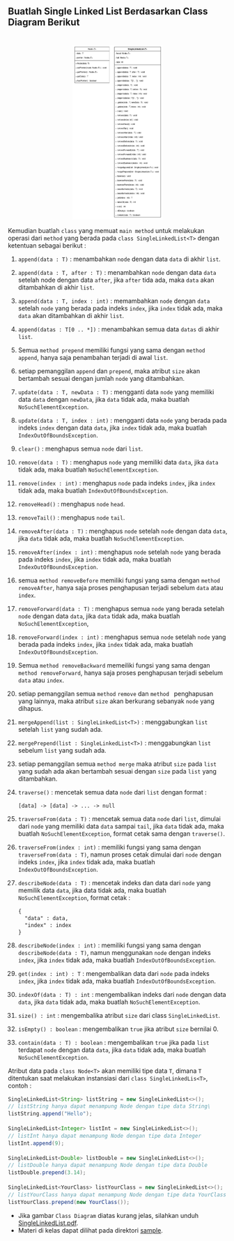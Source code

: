 ## Buatlah Single Linked List Berdasarkan Class Diagram Berikut
#

<p align="center"><img src="assets/SingleLinkedList.png" alt="Class Diagram" height="400px"></p>

Kemudian buatlah `class` yang memuat `main method` untuk melakukan operasi dari `method` yang berada pada `class SingleLinkedList<T>` dengan ketentuan sebagai berikut :
1. `append(data : T)` : menambahkan `node` dengan data `data` di akhir `list`.
2. `append(data : T, after : T)` : menambahkan `node` dengan data `data` setelah node dengan data `after`, jika `after` tida ada, maka `data` akan ditambahkan di akhir `list`.
3. `append(data : T, index : int)` : memambahkan `node` dengan `data` setelah `node` yang berada pada indeks `index`, jika `index` tidak ada, maka `data` akan ditambahkan di akhir `list`.
4. `append(datas : T[0 .. *])` : menambahkan semua data `datas` di akhir `list`.
5. Semua `method prepend` memiliki fungsi yang sama dengan `method append`, hanya saja penambahan terjadi di awal `list`.
6. setiap pemanggilan `append` dan `prepend`, maka atribut `size` akan bertambah sesuai dengan jumlah `node` yang ditambahkan.
7. `update(data : T, newData : T)` : mengganti data `node` yang memiliki data `data` dengan `newData`, jika `data` tidak ada, maka buatlah `NoSuchElementException`.
8. `update(data : T, index : int)` : mengganti data `node` yang berada pada indeks `index` dengan data `data`, jika `index` tidak ada, maka buatlah `IndexOutOfBoundsException`.
9. `clear()` : menghapus semua `node` dari `list`.
10. `remove(data : T)` : menghapus `node` yang memiliki data `data`, jika `data` tidak ada, maka buatlah `NoSuchElementException`.
11. `remove(index : int)` : menghapus `node` pada indeks `index`, jika `index` tidak ada, maka buatlah `IndexOutOfBoundsException`.
12. `removeHead()` : menghapus `node` `head`.
13. `removeTail()` : menghapus `node` `tail`.
14. `removeAfter(data : T)` : menghapus `node` setelah `node` dengan data `data`, jika `data` tidak ada, maka buatlah `NoSuchElementException`.
15. `removeAfter(index : int)` : menghapus `node` setelah `node` yang berada pada indeks `index`, jika `index` tidak ada, maka buatlah `IndexOutOfBoundsException`.
16. semua `method removeBefore` memiliki fungsi yang sama dengan `method removeAfter`, hanya saja proses penghapusan terjadi sebelum `data` atau `index`.
17. `removeForward(data : T)` : menghapus semua `node` yang berada setelah `node` dengan data `data`, jika `data` tidak ada, maka buatlah `NoSuchElementException`,
18. `removeForward(index : int)` : menghapus semua `node` setelah `node` yang berada pada indeks `index`, jika `index` tidak ada, maka buatlah `IndexOutOfBoundsException`.
19. Semua `method removeBackward` memeiliki fungsi yang sama dengan `method removeForward`, hanya saja proses penghapusan terjadi sebelum `data` atau `index`.
20. setiap pemanggilan semua `method` `remove` dan `method ` penghapusan yang lainnya, maka atribut `size` akan berkurang sebanyak `node` yang dihapus.
21. `mergeAppend(list : SingleLinkedList<T>)` : menggabungkan `list` setelah `list` yang sudah ada.
22. `mergePrepend(list : SingleLinkedList<T>)` : menggabungkan `list` sebelum `list` yang sudah ada.
23. setiap pemanggilan semua `method merge` maka atribut `size` pada `list` yang sudah ada akan bertambah sesuai dengan `size` pada `list` yang ditambahkan.
24. `traverse()` : mencetak semua data `node` dari `list` dengan format :
    ```
    [data] -> [data] -> ... -> null
    ```
25. `traverseFrom(data : T)` : mencetak semua data `node` dari `list`, dimulai dari `node` yang memiliki data `data` sampai `tail`, jika `data` tidak ada, maka buatlah `NoSuchElementException`, format cetak sama dengan `traverse()`.
26. `traverseFrom(index : int)` : memiliki fungsi yang sama dengan `traverseFrom(data : T)`, namun proses cetak dimulai dari `node` dengan indeks `index`, jika `index` tidak ada, maka buatlah `IndexOutOfBoundsException`.
27. `describeNode(data : T)` : mencetak indeks dan data dari `node` yang memilik data `data`, jika data tidak ada, maka buatlah `NoSuchElementException`, format cetak : 
    ```
    {
      "data" : data,
      "index" : index
    }
    ```
    
28. `describeNode(index : int)` : memiliki fungsi yang sama dengan `describeNode(data : T)`, namun menggunakan `node` dengan indeks `index`, jika `index` tidak ada, maka buatlah `IndexOutOfBoundsException`.
29. `get(index : int) : T` : mengembalikan data dari `node` pada indeks `index`, jika `index` tidak ada, maka buatlah `IndexOutOfBoundsException`.
30. `indexOf(data : T) : int` : mengembalikan indeks dari `node` dengan data `data`, jika `data` tidak ada, maka buatlah `NoSuchElementException`.
31. `size() : int` : mengembalika atribut `size` dari class `SingleLinkedList`.
32. `isEmpty() : boolean` : mengembalikan `true` jika atribut `size` bernilai 0.
33. `contain(data : T) : boolean` : mengembalikan `true` jika pada `list` terdapat `node` dengan data `data`, jika `data` tidak ada, maka buatlah `NoSuchElementException`.

Atribut data pada `class Node<T>` akan memiliki tipe data `T`, dimana `T` ditentukan saat melakukan instansiasi dari `class SingleLinkedLis<T>`, contoh :
```java
SingleLinkedList<String> listString = new SingleLinkedList<>();
// listString hanya dapat menampung Node dengan tipe data String\
listString.append("Hello");

SingleLinkedList<Integer> listInt = new SingleLinkedList<>();
// listInt hanya dapat menampung Node dengan tipe data Integer
listInt.append(9);

SingleLinkedList<Double> listDouble = new SingleLinkedList<>();
// listDouble hanya dapat menampung Node dengan tipe data Double
listDouble.prepend(3.14);

SingleLinkedList<YourClass> listYourClass = new SingleLinkedList<>();
// listYourClass hanya dapat menampung Node dengan tipe data YourClass'
listYourClass.prepend(new YourClass());
```
- Jika gambar `Class Diagram` diatas kurang jelas, silahkan unduh [SingleLinkedList.pdf](assets/SingleLinkedList.pdf "Class Diagram SingleLinkedList").  
- Materi di kelas dapat dilihat pada direktori [sample](sample "Sample").